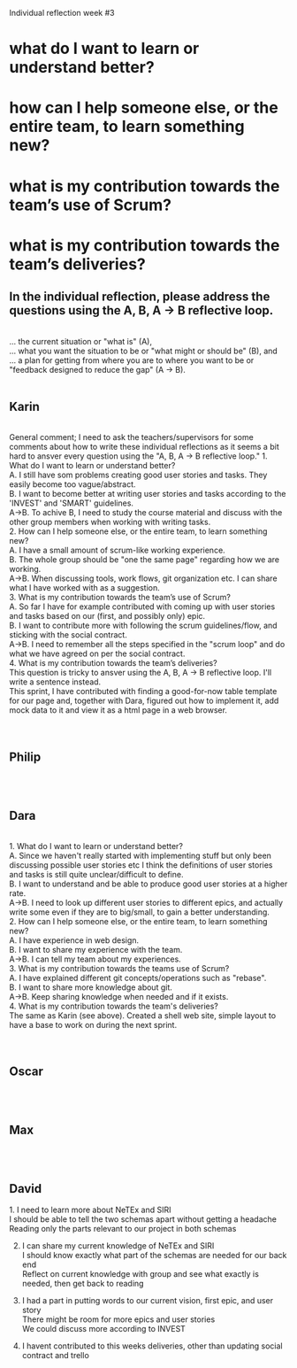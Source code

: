 Individual reflection week #3


<h1>what do I want to learn or understand better?</h>
<h1>how can I help someone else, or the entire team, to learn something new?</h>
<h1>what is my contribution towards the team’s use of Scrum?</h>
<h1>what is my contribution towards the team’s deliveries?</h>
<br>
<h2>In the individual reflection, please address the questions using the A, B, A -> B reflective loop.</h2> <br>
... the current situation or "what is" (A), <br>
... what you want the situation to be or "what might or should be" (B), and <br>
... a plan for getting from where you are to where you want to be or "feedback designed to reduce the gap" (A -> B).<br>
<br>
<h2>Karin</h2> 
<br>
    General comment; I need to ask the teachers/supervisors for some comments about how to write these individual reflections as it seems a bit hard to ansver every question using the "A, B, A -> B reflective loop."
    1. What do I want to learn or understand better?<br>
        A. I still have som problems creating good user stories and tasks. They easily become too vague/abstract.<br>
        B. I want to become better at writing user stories and tasks according to the 'INVEST' and 'SMART' guidelines.<br>
        A->B. To achive B, I need to study the course material and discuss with the other group members when working with  writing tasks.<br>
    2. How can I help someone else, or the entire team, to learn something new?<br>
        A. I have a small amount of scrum-like working experience. <br>
        B. The whole group should be "one the same page" regarding how we are working.<br>
        A->B. When discussing tools, work flows, git organization etc. I can share what I have worked with as a suggestion.<br>
    3. What is my contribution towards the team’s use of Scrum?<br>
        A. So far I have for example contributed with coming up with user stories and tasks based on our (first, and possibly only) epic. <br>
        B. I want to contribute more with following the scrum guidelines/flow, and sticking with the social contract. <br>
        A->B. I need to remember all the steps specified in the "scrum loop" and do what we have agreed on per the social contract.<br>
    4. What is my contribution towards the team’s deliveries?<br>
        This question is tricky to ansver using the A, B, A -> B reflective loop. I'll write a sentence instead.<br>
        This sprint, I have contributed with finding a good-for-now table template for our page and, together with Dara, figured out how to implement it, add mock data to it and view it as a html page in a web browser.<br>
<br>
<br>
<h2>Philip</h2>
<br>
<br>
<h2>Dara</h2> 
<br>
    1. What do I want to learn or understand better?<br>
       A. Since we haven't really started with implementing stuff but only been discussing possible user stories etc I think the definitions of user stories and tasks is still quite unclear/difficult to define.<br>
       B. I want to understand and be able to produce good user stories at a higher rate.<br>
       A->B. I need to look up different user stories to different epics, and actually write some even if they are to big/small, to gain a better understanding.<br>
    2. How can I help someone else, or the entire team, to learn something new?<br>
       A. I have experience in web design.<br>
       B. I want to share my experience with the team.<br>
       A->B. I can tell my team about my experiences.<br>
    3. What is my contribution towards the teams use of Scrum?<br>
       A. I have explained different git concepts/operations such as "rebase".<br>
       B. I want to share more knowledge about git.<br>
       A->B. Keep sharing knowledge when needed and if it exists.<br>
    4. What is my contribution towards the team's deliveries?<br>
       The same as Karin (see above). Created a shell web site, simple layout to have a base to work on during the next sprint.<br>
<br>
<br>
<h2>Oscar</h2>
<br> 
<br>
<h2>Max</h2>
<br> 
<br>
<h2>David</h2>  
1.
    I need to learn more about NeTEx and SIRI<br>
    I should be able to tell the two schemas apart without getting a headache<br>
    Reading only the parts relevant to our project in both schemas<br>

2.
    I can share my current knowledge of NeTEx and SIRI<br>
    I should know exactly what part of the schemas are needed for our back end<br>
    Reflect on current knowledge with group and see what exactly is needed, then get back to reading<br>

3.
    I had a part in putting words to our current vision, first epic, and user story<br>
    There might be room for more epics and user stories<br>
    We could discuss more according to INVEST<br>

4.
    I havent contributed to this weeks deliveries, other than updating social contract and trello<br>
<br>

